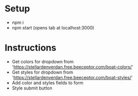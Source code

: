 # Setup
- npm i
- npm start (opens tab at localhost:3000)

# Instructions
- Get colors for dropdown from 'https://stellardenverdan.free.beeceptor.com/boat-colors/'
- Get styles for dropdown from 'https://stellardenverdan.free.beeceptor.com/boat-styles/'
- Add color and styles fields to form
- Style submit button